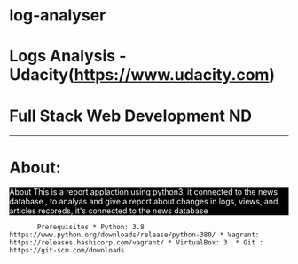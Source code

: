 # log-analyser
# Logs Analysis - Udacity(https://www.udacity.com) 
# Full Stack Web Development ND  
__________________________________________________

# About:

  <p style="background-color:black;color:white;"> About This is a report applaction using python3, it connected to the news database , to analyas and  give a report about changes in logs, views, and articles recoreds, it's connected to the news database </p>



           Prerequisites * Python: 3.8 https://www.python.org/downloads/release/python-380/ * Vagrant: https://releases.hashicorp.com/vagrant/ * VirtualBox: 3  * Git : https://git-scm.com/downloads 
